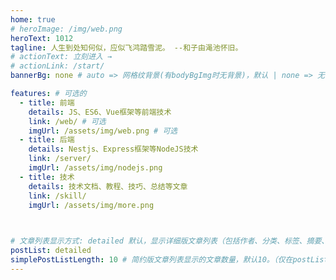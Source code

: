 ```yaml
---
home: true
# heroImage: /img/web.png
heroText: 1012
tagline: 人生到处知何似，应似飞鸿踏雪泥。 --和子由渑池怀旧。
# actionText: 立刻进入 →
# actionLink: /start/
bannerBg: none # auto => 网格纹背景(有bodyBgImg时无背景)，默认 | none => 无 | '大图地址' | background: 自定义背景样式       提示：如发现文本颜色不适应你的背景时可以到palette.styl修改$bannerTextColor变量

features: # 可选的
  - title: 前端
    details: JS、ES6、Vue框架等前端技术
    link: /web/ # 可选
    imgUrl: /assets/img/web.png # 可选
  - title: 后端
    details: Nestjs、Express框架等NodeJS技术
    link: /server/
    imgUrl: /assets/img/nodejs.png
  - title: 技术
    details: 技术文档、教程、技巧、总结等文章
    link: /skill/
    imgUrl: /assets/img/more.png
 


# 文章列表显示方式: detailed 默认，显示详细版文章列表（包括作者、分类、标签、摘要、分页等）| simple => 显示简约版文章列表（仅标题和日期）| none 不显示文章列表
postList: detailed
simplePostListLength: 10 # 简约版文章列表显示的文章数量，默认10。（仅在postList设置为simple时生效）
---
```

